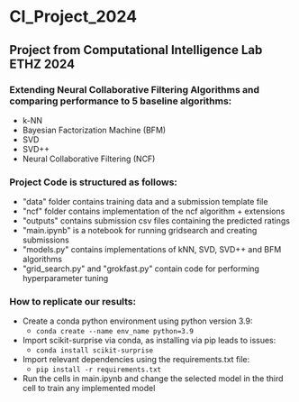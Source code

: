 # CI_Project_2024
## Project from Computational Intelligence Lab ETHZ 2024

### Extending Neural Collaborative Filtering Algorithms and comparing performance to 5 baseline algorithms:

- k-NN
- Bayesian Factorization Machine (BFM)
- SVD
- SVD++
- Neural Collaborative Filtering (NCF)


### Project Code is structured as follows:

- "data" folder contains training data and a submission template file
- "ncf" folder contains implementation of the ncf algorithm + extensions
- "outputs" contains submission csv files containing the predicted ratings
- "main.ipynb" is a notebook for running gridsearch and creating submissions
- "models.py" contains implementations of kNN, SVD, SVD++ and BFM algorithms
- "grid_search.py" and "grokfast.py" contain code for performing hyperparameter tuning

### How to replicate our results:

- Create a conda python environment using python version 3.9:
  - `conda create --name env_name python=3.9`
- Import scikit-surprise via conda, as installing via pip leads to issues:
  - `conda install scikit-surprise`
- Import relevant dependencies using the requirements.txt file:
  - `pip install -r requirements.txt`
- Run the cells in main.ipynb and change the selected model in the third cell to train any implemented model



